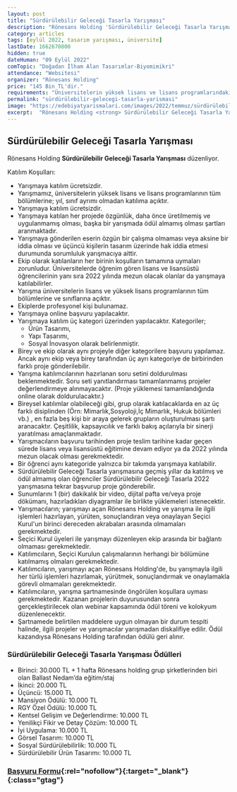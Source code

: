 ```yaml
---
layout: post
title: "Sürdürülebilir Geleceği Tasarla Yarışması"
description: "Rönesans Holding 'Sürdürülebilir Geleceği Tasarla Yarışması'  düzenliyor."
category: articles
tags: [eylül 2022, tasarım yarışması, üniversite]
lastDate: 1662670800
hidden: true
dateHuman: "09 Eylül 2022"
comTopic: "Doğadan İlham Alan Tasarımlar-Biyomimikri"
attendance: "Websitesi"
organizer: "Rönesans Holding"
price: "145 Bin TL'dir."
requirements: "Üniversitelerin yüksek lisans ve lisans programlarındaki tüm öğrenciler katılabilir."
permalink: "sürdürülebilir-gelecegi-tasarla-yarismasi"
image: "https://edebiyatyarismalari.com/images/2022/temmuz/sürdürülebilir-gelecegi-tasarla-yarismasi.jpg"
excerpt:  "Rönesans Holding <strong> Sürdürülebilir Geleceği Tasarla Yarışması </strong> düzenliyor."
---
```


## Sürdürülebilir Geleceği Tasarla Yarışması
Rönesans Holding **Sürdürülebilir Geleceği Tasarla Yarışması** düzenliyor.  

Katılım Koşulları:
- Yarışmaya katılım ücretsizdir.
- Yarışmamız, üniversitelerin yüksek lisans ve lisans programlarının tüm bölümlerine; yıl, sınıf ayrımı olmadan katılıma açıktır.
- Yarışmaya katılım ücretsizdir.
- Yarışmaya katılan her projede özgünlük, daha önce üretilmemiş ve uygulanmamış olması, başka bir yarışmada ödül almamış olması şartları aranmaktadır.
- Yarışmaya gönderilen eserin özgün bir çalışma olmaması veya aksine bir iddia olması ve üçüncü kişilerin tasarım üzerinde hak iddia etmesi durumunda sorumluluk yarışmacıya aittir.
- Ekip olarak katılanların her birinin koşulların tamamına uymaları zorunludur. Üniversitelerde öğrenim gören lisans ve lisansüstü öğrencilerinin yanı sıra 2022 yılında mezun olacak olanlar da yarışmaya katılabilirler.
- Yarışma üniversitelerin lisans ve yüksek lisans programlarının tüm bölümlerine ve sınıflarına açıktır.
- Ekiplerde profesyonel kişi bulunamaz.
- Yarışmaya online başvuru yapılacaktır.
- Yarışmaya katılım üç kategori üzerinden yapılacaktır. Kategoriler;
    - Ürün Tasarımı,
    - Yapı Tasarımı,
    - Sosyal İnovasyon olarak belirlenmiştir.
- Birey ve ekip olarak aynı projeyle diğer kategorilere başvuru yapılamaz. Ancak aynı ekip veya birey tarafından üç ayrı kategoriye de birbirinden farklı proje gönderilebilir.
- Yarışma katılımcılarının hazırlanan soru setini doldurulması beklenmektedir. Soru seti yanıtlandırması tamamlanmamış projeler değerlendirmeye alınmayacaktır. (Proje yüklemesi tamamlandığında online olarak
doldurulacaktır.)
- Bireysel katılımlar olabileceği gibi, grup olarak katılacaklarda en az üç farklı disiplinden (Örn: Mimarlık,Sosyoloji,İç Mimarlık, Hukuk bölümleri vb.) , en fazla beş kişi bir araya gelerek grupların oluşturulması şartı aranacaktır. Çeşitlilik, kapsayıcılık ve farklı bakış açılarıyla bir sinerji yaratılması amaçlanmaktadır.
- Yarışmacıların başvuru tarihinden proje teslim tarihine kadar geçen sürede lisans veya lisansüstü eğitimine devam ediyor ya da 2022 yılında mezun olacak olması gerekmektedir.
- Bir öğrenci aynı kategoride yalnızca bir takımda yarışmaya katılabilir.
- Sürdürülebilir Geleceği Tasarla yarışmasına geçmiş yıllar da katılmış ve ödül almamış olan öğrenciler Sürdürülebilir Geleceği Tasarla 2022 yarışmasına tekrar başvurup proje gönderebilir.
- Sunumlarını 1 (bir) dakikalık bir video, dijital pafta ve/veya proje dökümanı, hazırladıkları diyagramlar ile birlikte yüklemeleri istenecektir.
- Yarışmacıların; yarışmayı açan Rönesans Holding ve yarışma ile ilgili işlemleri hazırlayan, yürüten, sonuçlandıran veya onaylayan Seçici Kurul'un birinci dereceden akrabaları arasında olmamaları gerekmektedir.
- Seçici Kurul üyeleri ile yarışmayı düzenleyen ekip arasında bir bağlantı olmaması gerekmektedir.
- Katılımcıların, Seçici Kurulun çalışmalarının herhangi bir bölümüne katılmamış olmaları gerekmektedir.
- Katılımcıların, yarışmayı açan Rönesans Holding'de, bu yarışmayla ilgili her türlü işlemleri hazırlamak, yürütmek, sonuçlandırmak ve onaylamakla görevli olmamaları gerekmektedir.
- Katılımcıların, yarışma şartnamesinde öngörülen koşullara uyması gerekmektedir. Kazanan projelerin duyurusundan sonra gerçekleştirilecek olan webinar kapsamında ödül töreni ve kolokyum düzenlenecektir.
- Şartnamede belirtilen maddelere uygun olmayan bir durum tespiti halinde, ilgili projeler ve yarışmacılar yarışmadan diskalifiye edilir. Ödül kazandıysa Rönesans Holding tarafından ödülü geri alınır.


### Sürdürülebilir Geleceği Tasarla Yarışması Ödülleri
- Birinci: 30.000 TL + 1 hafta Rönesans holding grup şirketlerinden biri olan Ballast Nedam’da eğitim/staj
- İkinci: 20.000 TL
- Üçüncü: 15.000 TL
- Mansiyon Ödülü: 10.000 TL
- RGY Özel Ödülü: 10.000 TL
- Kentsel Gelişim ve Değerlendirme: 10.000 TL
- Yenilikçi Fikir ve Detay Çözüm: 10.000 TL
- İyi Uygulama: 10.000 TL
- Görsel Tasarım: 10.000 TL
- Sosyal Sürdürülebilirlik: 10.000 TL
- Sürdürülebilir Ürün Tasarımı: 10.000 TL


### [Başvuru Formu](https://sgt.ronesans.com/basvuru/?ref=edebiyatyarismalari.com){:rel="nofollow"}{:target="_blank"}{:class="gtag"}